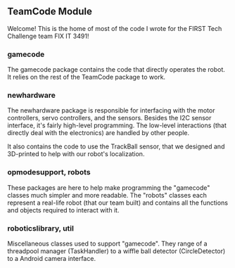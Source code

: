 ## TeamCode Module

Welcome! This is the home of most of the code I wrote for the FIRST Tech Challenge team FIX IT 3491!

### gamecode
The gamecode package contains the code that directly operates the robot. It relies on the rest of the TeamCode package to work.

### newhardware
The newhardware package is responsible for interfacing with the motor controllers, servo controllers, and the sensors. Besides the I2C sensor interface, it's fairly high-level programming. The low-level interactions (that directly deal with the electronics) are handled by other people.

It also contains the code to use the TrackBall sensor, that we designed and 3D-printed to help with our robot's localization.

### opmodesupport, robots
These packages are here to help make programming the "gamecode" classes much simpler and more readable. The "robots" classes each represent a real-life robot (that our team built) and contains all the functions and objects required to interact with it.

### roboticslibrary, util
Miscellaneous classes used to support "gamecode". They range of a threadpool manager (TaskHandler) to a wiffle ball detector (CircleDetector) to a Android camera interface. 
